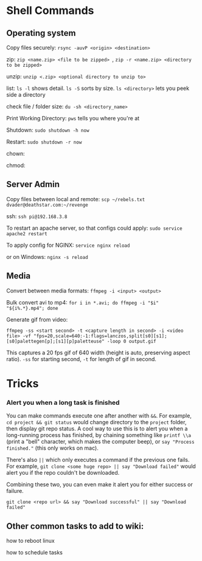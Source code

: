 # Shell Commands

## Operating system

Copy files securely: `rsync -auvP <origin> <destination>`

zip: `zip <name.zip> <file to be zipped> `, `zip -r <name.zip> <directory to be zipped> `

unzip: `unzip <.zip> <optional directory to unzip to>`

list: `ls -l` shows detail. `ls -S` sorts by size. `ls <directory>` lets you peek side a directory

check file / folder size: `du -sh <directory_name> `

Print Working Directory: `pws` tells you where you're at

Shutdown: `sudo shutdown -h now`

Restart: `sudo shutdown -r now`

chown: 

chmod: 

## Server Admin

Copy files between local and remote: `scp ~/rebels.txt dvader@deathstar.com:~/revenge`

ssh: `ssh pi@192.168.3.8`

To restart an apache server, so that configs could apply: `sudo service apache2 restart`

To apply config for NGINX: `service nginx reload`

or on Windows: `nginx -s reload`

## Media

Convert between media formats: `ffmpeg -i <input> <output>`

Bulk convert avi to mp4: `for i in *.avi; do ffmpeg -i "$i" "${i%.*}.mp4"; done`

Generate gif from video:

```
ffmpeg -ss <start second> -t <capture length in second> -i <video file> -vf "fps=20,scale=640:-1:flags=lanczos,split[s0][s1];[s0]palettegen[p];[s1][p]paletteuse" -loop 0 output.gif
```
This captures a 20 fps gif of 640 width (height is auto, preserving aspect ratio). `-ss` for starting second, `-t` for length of gif in second.

# Tricks

### Alert you when a long task is finished

You can make commands execute one after another with `&&`. For example, `cd project && git status` would change directory to the `project` folder, then display git repo status. A cool way to use this is to alert you when a long-running process has finished, by chaining something like `printf \\a` (print a "bell" character, which makes the computer beep), or `say "Process finished."` (this only works on mac).

There's also `||` which only executes a command if the previous one fails. For example, `git clone <some huge repo> || say "Download failed"` would alert you if the repo couldn't be downloaded.

Combining these two, you can even make it alert you for either success or failure.

`git clone <repo url> && say "Download successful" || say "Download failed"`

## Other common tasks to add to wiki:

how to reboot linux

how to schedule tasks
